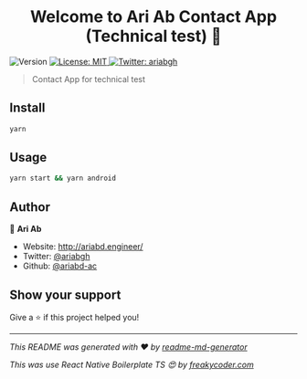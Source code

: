 <h1 align="center">Welcome to Ari Ab Contact App (Technical test) 👋</h1>
<p>
  <img alt="Version" src="https://img.shields.io/badge/version-1.0-blue.svg?cacheSeconds=2592000" />
  <a href="#" target="_blank">
    <img alt="License: MIT" src="https://img.shields.io/badge/License-MIT-yellow.svg" />
  </a>
  <a href="https://twitter.com/ariabgh" target="_blank">
    <img alt="Twitter: ariabgh" src="https://img.shields.io/twitter/follow/ariabgh.svg?style=social" />
  </a>
</p>

> Contact App for technical test

## Install

```sh
yarn
```

## Usage

```sh
yarn start && yarn android
```



## Author

👤 **Ari Ab**

* Website: http://ariabd.engineer/
* Twitter: [@ariabgh](https://twitter.com/ariabgh)
* Github: [@ariabd-ac](https://github.com/ariabd-ac)

## Show your support

Give a ⭐️ if this project helped you!

***
_This README was generated with ❤️ by [readme-md-generator](https://github.com/kefranabg/readme-md-generator)_

_This was use React Native Boilerplate TS 😍 by [freakycoder.com](https://github.com/WrathChaosreact-native-typescript-boilerplate)_